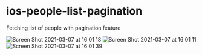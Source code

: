 # ios-people-list-pagination
Fetching list of people with pagination feature

![Screen Shot 2021-03-07 at 16 01 18](https://user-images.githubusercontent.com/9790809/110240817-bed1b580-7f5e-11eb-8a60-78363bca2f51.png)
![Screen Shot 2021-03-07 at 16 01 11](https://user-images.githubusercontent.com/9790809/110240804-ab264f00-7f5e-11eb-9a28-4875b1c7ee68.png)
![Screen Shot 2021-03-07 at 16 01 39](https://user-images.githubusercontent.com/9790809/110240823-c729f080-7f5e-11eb-912b-9a84ca068206.png)
